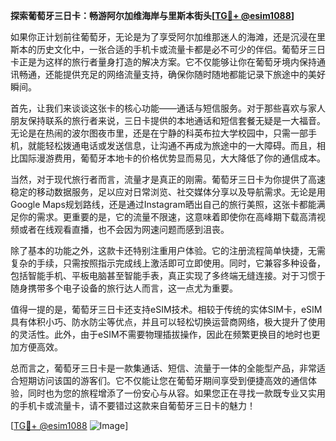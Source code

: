 **探索葡萄牙三日卡：畅游阿尔加维海岸与里斯本街头[[TG💪+ @esim1088](https://t.me/s/esim1088)]**

如果你正计划前往葡萄牙，无论是为了享受阿尔加维那迷人的海滩，还是沉浸在里斯本的历史文化中，一张合适的手机卡或流量卡都是必不可少的伴侣。葡萄牙三日卡正是为这样的旅行者量身打造的解决方案。它不仅能够让你在葡萄牙境内保持通讯畅通，还能提供充足的网络流量支持，确保你随时随地都能记录下旅途中的美好瞬间。

首先，让我们来谈谈这张卡的核心功能——通话与短信服务。对于那些喜欢与家人朋友保持联系的旅行者来说，三日卡提供的本地通话和短信套餐无疑是一大福音。无论是在热闹的波尔图夜市里，还是在宁静的科英布拉大学校园中，只需一部手机，就能轻松拨通电话或发送信息，让沟通不再成为旅途中的一大障碍。而且，相比国际漫游费用，葡萄牙本地卡的价格优势显而易见，大大降低了你的通信成本。

当然，对于现代旅行者而言，流量才是真正的刚需。葡萄牙三日卡为你提供了高速稳定的移动数据服务，足以应对日常浏览、社交媒体分享以及导航需求。无论是用Google Maps规划路线，还是通过Instagram晒出自己的旅行美照，这张卡都能满足你的需求。更重要的是，它的流量不限速，这意味着即使你在高峰期下载高清视频或者在线观看直播，也不会因为网速问题而感到沮丧。

除了基本的功能之外，这款卡还特别注重用户体验。它的注册流程简单快捷，无需复杂的手续，只需按照指示完成线上激活即可立即使用。同时，它兼容多种设备，包括智能手机、平板电脑甚至智能手表，真正实现了多终端无缝连接。对于习惯于随身携带多个电子设备的旅行达人而言，这一点尤为重要。

值得一提的是，葡萄牙三日卡还支持eSIM技术。相较于传统的实体SIM卡，eSIM具有体积小巧、防水防尘等优点，并且可以轻松切换运营商网络，极大提升了使用的灵活性。此外，由于eSIM不需要物理插拔操作，因此在频繁更换目的地时也更加方便高效。

总而言之，葡萄牙三日卡是一款集通话、短信、流量于一体的全能型产品，非常适合短期访问该国的游客们。它不仅能让您在葡萄牙期间享受到便捷高效的通信体验，同时也为您的旅程增添了一份安心与从容。如果您正在寻找一款既专业又实用的手机卡或流量卡，请不要错过这款来自葡萄牙三日卡的魅力！

[[TG💪+ @esim1088](https://t.me/s/esim1088) ![Image](https://i.postimg.cc/4NQfJmqS/Snipaste-2025-05-13-00-14-12.png)]